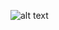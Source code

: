 ![alt text](https://encrypted-tbn0.gstatic.com/images?q=tbn:ANd9GcTuAkHzRgQ8kT49RnpQhNe3ZnOHgrZ9U8u0CXQTBVcC9Q9WY-by)
